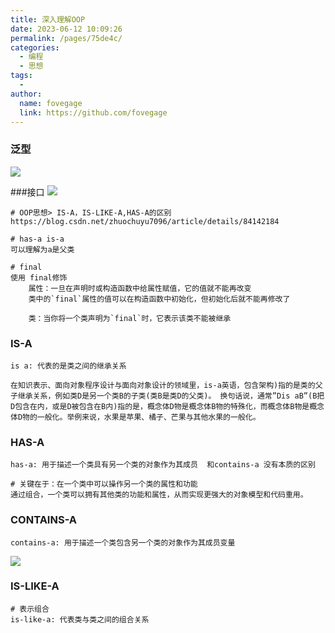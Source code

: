 ```yaml
---
title: 深入理解OOP
date: 2023-06-12 10:09:26
permalink: /pages/75de4c/
categories:
  - 编程
  - 思想
tags:
  -
author:
  name: fovegage
  link: https://github.com/fovegage
---
```


### 泛型

![](https://obsidian-foveagge.oss-cn-beijing.aliyuncs.com/blog/5DCbmS.png)

###接口
![](https://obsidian-foveagge.oss-cn-beijing.aliyuncs.com/blog/fb0OXO.png)

```
# OOP思想> IS-A，IS-LIKE-A,HAS-A的区别
https://blog.csdn.net/zhuochuyu7096/article/details/84142184

# has-a is-a
可以理解为a是父类

# final
使用 final修饰  
	属性：一旦在声明时或构造函数中给属性赋值，它的值就不能再改变
	类中的`final`属性的值可以在构造函数中初始化，但初始化后就不能再修改了
	
	类：当你将一个类声明为`final`时，它表示该类不能被继承
```

### IS-A

```
is a: 代表的是类之间的继承关系

在知识表示、面向对象程序设计与面向对象设计的领域里，is-a英语，包含架构)指的是类的父子继承关系，例如类D是另一个类B的子类(类B是类D的父类)。 换句话说，通常”Dis aB”(B把D包含在内，或是D被包含在B内)指的是，概念体D物是概念体B物的特殊化，而概念体B物是概念体D物的一般化。举例来说，水果是苹果、橘子、芒果与其他水果的一般化。

```

### HAS-A

```
has-a: 用于描述一个类具有另一个类的对象作为其成员  和contains-a 没有本质的区别

# 关键在于：在一个类中可以操作另一个类的属性和功能
通过组合，一个类可以拥有其他类的功能和属性，从而实现更强大的对象模型和代码重用。
```

### CONTAINS-A

```
contains-a: 用于描述一个类包含另一个类的对象作为其成员变量
```

![](https://obsidian-foveagge.oss-cn-beijing.aliyuncs.com/blog/S0sVLm.png)

### IS-LIKE-A

```
# 表示组合
is-like-a: 代表类与类之间的组合关系
```
